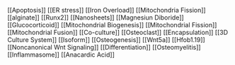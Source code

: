 [[Apoptosis]]
[[ER stress]]
[[Iron Overload]]
[[Mitochondria Fission]]
[[alginate]]
[[Runx2]]
[[Nanosheets]]
[[Magnesiun Diboride]]
[[Glucocorticoid]]
[[Mitochondrial Biogenesis]]
[[Mitochondrial Fission]]
[[Mitochondrial Fusion]]
[[Co-culture]]
[[Osteoclast]]
[[Encapsulation]]
[[3D Culture System]]
[[Isoform]]
[[Osteogenesis]]
[[Wnt5a]]
[[Hfob1.19]]
[[Noncanonical Wnt Signaling]]
[[Differentiation]]
[[Osteomyelitis]]
[[Inflammasome]]
[[Anacardic Acid]]
